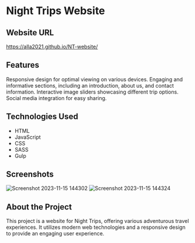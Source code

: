 # Night Trips Website

## Website URL
https://alla2021.github.io/NT-website/

## Features
Responsive design for optimal viewing on various devices.
Engaging and informative sections, including an introduction, about us, and contact information.
Interactive image sliders showcasing different trip options.
Social media integration for easy sharing.

## Technologies Used
- HTML 
- JavaScript
- CSS 
- SASS
- Gulp

## Screenshots

![Screenshot 2023-11-15 144302](https://github.com/alla2021/NT-website/assets/75502074/9b8de0c0-1b92-40a4-a84d-c01f591edd2e)
![Screenshot 2023-11-15 144324](https://github.com/alla2021/NT-website/assets/75502074/86c5c1a6-e81b-43b2-a866-7cf299b0280e)

## About the Project
This project is a website for Night Trips, offering various adventurous travel experiences. It utilizes modern web technologies and a responsive design to provide an engaging user experience.
